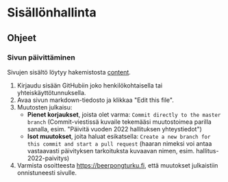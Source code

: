 # Sisällönhallinta

## Ohjeet

### Sivun päivittäminen

Sivujen sisältö löytyy hakemistosta [content](https://github.com/BeerPongTurku/bpt-website/tree/master/content).

1. Kirjaudu sisään GitHubiin joko henkilökohtaisella tai yhteiskäyttötunnuksella.
2. Avaa sivun markdown-tiedosto ja klikkaa "Edit this file".
3. Muutosten julkaisu:
   - **Pienet korjaukset**, joista olet varma: `Commit directly to the master branch` (Commit-viestissä kuvaile tekemääsi muutostoimea parilla sanalla, esim. "Päivitä vuoden 2022 hallituksen yhteystiedot")
   - **Isot muutokset**, joita haluat esikatsella: `Create a new branch for this commit and start a pull request` (haaran nimeksi voi antaa vastaavasti päivityksen tarkoituksta kuvaavan nimen, esim. hallitus-2022-paivitys)   
4. Varmista osoitteesta https://beerpongturku.fi, että muutokset julkaistiin onnistuneesti sivulle. 